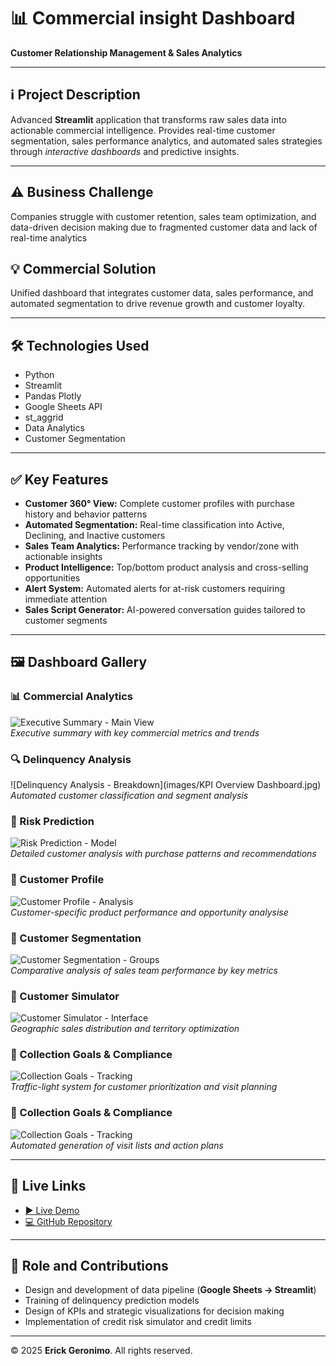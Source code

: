 # 📊 Commercial insight Dashboard

**Customer Relationship Management & Sales Analytics**

---

## ℹ️ Project Description
Advanced **Streamlit** application that transforms raw sales data into actionable commercial intelligence. Provides real-time customer segmentation, sales performance analytics, and automated sales strategies through *interactive dashboards* and predictive insights.

---

## ⚠️ Business Challenge
Companies struggle with customer retention, sales team optimization, and data-driven decision making due to fragmented customer data and lack of real-time analytics

## 💡 Commercial Solution
Unified dashboard that integrates customer data, sales performance, and automated segmentation to drive revenue growth and customer loyalty.

---

## 🛠️ Technologies Used
- Python
- Streamlit
- Pandas Plotly
- Google Sheets API
- st_aggrid
- Data Analytics
- Customer Segmentation

---

## ✅ Key Features
- **Customer 360° View:** Complete customer profiles with purchase history and behavior patterns
- **Automated Segmentation:** Real-time classification into Active, Declining, and Inactive customers  
- **Sales Team Analytics:** Performance tracking by vendor/zone with actionable insights
- **Product Intelligence:** Top/bottom product analysis and cross-selling opportunities
- **Alert System:** Automated alerts for at-risk customers requiring immediate attention
- **Sales Script Generator:** AI-powered conversation guides tailored to customer segments

---

## 🖼️ Dashboard Gallery  

### 📊 Commercial Analytics
![Executive Summary - Main View](images/executive-summary.png)  
*Executive summary with key commercial metrics and trends*

### 🔍 Delinquency Analysis
![Delinquency Analysis - Breakdown](images/KPI Overview Dashboard.jpg)  
*Automated customer classification and segment analysis*

### 🧠 Risk Prediction
![Risk Prediction - Model](images/risk-prediction.png)  
*Detailed customer analysis with purchase patterns and recommendations*

### 👤 Customer Profile
![Customer Profile - Analysis](images/customer-profile.png)  
*Customer-specific product performance and opportunity analysise*

### 🧩 Customer Segmentation
![Customer Segmentation - Groups](images/customer-segmentation.png)  
*Comparative analysis of sales team performance by key metrics*

### 🧮 Customer Simulator
![Customer Simulator - Interface](images/customer-simulator.png)  
*Geographic sales distribution and territory optimization*

### 🎯 Collection Goals & Compliance
![Collection Goals - Tracking](images/collection-goals.png)  
*Traffic-light system for customer prioritization and visit planning*

### 🎯 Collection Goals & Compliance
![Collection Goals - Tracking](images/collection-goals.png)  
*Automated generation of visit lists and action plans*

---

## 🔗 Live Links
- [▶️ Live Demo](https://morosidadidmf.streamlit.app/)  
- [💻 GitHub Repository](https://github.com/erickgeronimord/cxc_idemefa)

---

## 👔 Role and Contributions
- Design and development of data pipeline (**Google Sheets → Streamlit**)  
- Training of delinquency prediction models  
- Design of KPIs and strategic visualizations for decision making  
- Implementation of credit risk simulator and credit limits  

---

© 2025 **Erick Geronimo**. All rights reserved.
